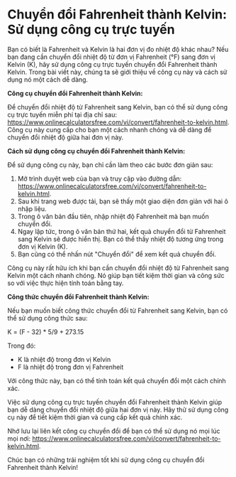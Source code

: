 Chuyển đổi Fahrenheit thành Kelvin: Sử dụng công cụ trực tuyến
==============================================================

Bạn có biết là Fahrenheit và Kelvin là hai đơn vị đo nhiệt độ khác nhau? Nếu bạn đang cần chuyển đổi nhiệt độ từ đơn vị Fahrenheit (°F) sang đơn vị Kelvin (K), hãy sử dụng công cụ trực tuyến chuyển đổi Fahrenheit thành Kelvin. Trong bài viết này, chúng ta sẽ giới thiệu về công cụ này và cách sử dụng nó một cách dễ dàng.

**Công cụ chuyển đổi Fahrenheit thành Kelvin:**

Để chuyển đổi nhiệt độ từ Fahrenheit sang Kelvin, bạn có thể sử dụng công cụ trực tuyến miễn phí tại địa chỉ sau: <https://www.onlinecalculatorsfree.com/vi/convert/fahrenheit-to-kelvin.html>. Công cụ này cung cấp cho bạn một cách nhanh chóng và dễ dàng để chuyển đổi nhiệt độ giữa hai đơn vị này.

**Cách sử dụng công cụ chuyển đổi Fahrenheit thành Kelvin:**

Để sử dụng công cụ này, bạn chỉ cần làm theo các bước đơn giản sau:

1. Mở trình duyệt web của bạn và truy cập vào đường dẫn: <https://www.onlinecalculatorsfree.com/vi/convert/fahrenheit-to-kelvin.html>.
2. Sau khi trang web được tải, bạn sẽ thấy một giao diện đơn giản với hai ô nhập liệu.
3. Trong ô văn bản đầu tiên, nhập nhiệt độ Fahrenheit mà bạn muốn chuyển đổi.
4. Ngay lập tức, trong ô văn bản thứ hai, kết quả chuyển đổi từ Fahrenheit sang Kelvin sẽ được hiển thị. Bạn có thể thấy nhiệt độ tương ứng trong đơn vị Kelvin (K).
5. Bạn cũng có thể nhấn nút "Chuyển đổi" để xem kết quả chuyển đổi.

Công cụ này rất hữu ích khi bạn cần chuyển đổi nhiệt độ từ Fahrenheit sang Kelvin một cách nhanh chóng. Nó giúp bạn tiết kiệm thời gian và công sức so với việc thực hiện tính toán bằng tay.

**Công thức chuyển đổi Fahrenheit thành Kelvin:**

Nếu bạn muốn biết công thức chuyển đổi từ Fahrenheit sang Kelvin, bạn có thể sử dụng công thức sau:

K = (F - 32) \* 5/9 + 273.15

Trong đó:

- K là nhiệt độ trong đơn vị Kelvin
- F là nhiệt độ trong đơn vị Fahrenheit

Với công thức này, bạn có thể tính toán kết quả chuyển đổi một cách chính xác.

Việc sử dụng công cụ trực tuyến chuyển đổi Fahrenheit thành Kelvin giúp bạn dễ dàng chuyển đổi nhiệt độ giữa hai đơn vị này. Hãy thử sử dụng công cụ này để tiết kiệm thời gian và cung cấp kết quả chính xác.

Nhớ lưu lại liên kết công cụ chuyển đổi để bạn có thể sử dụng nó mọi lúc mọi nơi: <https://www.onlinecalculatorsfree.com/vi/convert/fahrenheit-to-kelvin.html>.

Chúc bạn có những trải nghiệm tốt khi sử dụng công cụ chuyển đổi Fahrenheit thành Kelvin!